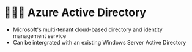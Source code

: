 # 🧑‍🤝‍🧑 Azure Active Directory

+ Microsoft's multi-tenant cloud-based directory and identity management service
+ Can be intergrated with an existing Windows Server Active Directory
